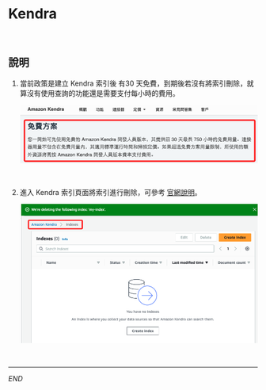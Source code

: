 # Kendra

<br>

## 說明

1. 當前政策是建立 Kendra 索引後 有30 天免費，到期後若沒有將索引刪除，就算沒有使用查詢的功能還是需要支付每小時的費用。

    ![](images/img_01.png)

<br>

2. 進入 Kendra 索引頁面將索引進行刪除，可參考 [官網說明](https://docs.aws.amazon.com/zh_tw/kendra/latest/dg/delete-index.html)。

    ![](images/img_02.png)

<br>

___

_END_